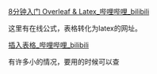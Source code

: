 [8分钟入门 Overleaf & Latex_哔哩哔哩_bilibili](https://www.bilibili.com/video/BV1cg411V7hW/?spm_id_from=333.337.search-card.all.click&vd_source=3659941460e6c74679750d458eaa5726)

这里有在线公式，表格转化为latex的网址。



[插入表格_哔哩哔哩_bilibili](https://www.bilibili.com/video/BV1Jy4y1p76e?spm_id_from=333.788.player.switch&vd_source=3659941460e6c74679750d458eaa5726&p=11)

有许多小的情况，要用的时候可以查